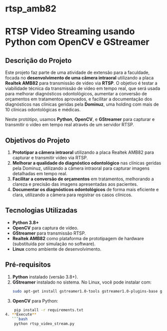 # rtsp_amb82

# **RTSP Video Streaming usando Python com OpenCV e GStreamer**

## **Descrição do Projeto**

Este projeto faz parte de uma atividade de extensão para a faculdade, focada no **desenvolvimento de uma câmera intraoral** utilizando a placa **Realtek AMB82** para transmissão de vídeo via **RTSP**. O objetivo é testar a viabilidade técnica da transmissão de vídeo em tempo real, que será usada para melhorar diagnósticos odontológicos, aumentar a conversão de orçamentos em tratamentos aprovados, e facilitar a documentação dos diagnósticos nas clínicas geridas pela **Dominuz**, uma holding com mais de 10 clínicas odontológicas e médicas.

Neste protótipo, usamos **Python**, **OpenCV**, e **GStreamer** para capturar e transmitir o vídeo em tempo real através de um servidor RTSP.

## **Objetivos do Projeto**

1. **Prototipar a câmera intraoral** utilizando a placa Realtek AMB82 para capturar e transmitir vídeo via RTSP.
2. **Melhorar a qualidade do diagnóstico odontológico** nas clínicas geridas pela Dominuz, utilizando a câmera intraoral para capturar imagens detalhadas em tempo real.
3. **Facilitar a conversão de orçamentos** em tratamentos, melhorando a clareza e precisão das imagens apresentadas aos pacientes.
4. **Documentar os diagnósticos odontológicos** de forma mais eficiente e clara, utilizando a câmera para registrar os casos clínicos.

## **Tecnologias Utilizadas**

- **Python 3.8+**
- **OpenCV** para captura de vídeo.
- **GStreamer** para transmissão RTSP.
- **Realtek AMB82** como plataforma de prototipagem de hardware (substituída por simulação no software).
- **Linux** como ambiente de desenvolvimento.

## **Pré-requisitos**

1. **Python** instalado (versão 3.8+).
2. **GStreamer** instalado no sistema. No Linux, você pode instalar com:
   ```bash
   sudo apt-get install gstreamer1.0-tools gstreamer1.0-plugins-base gstreamer1.0-plugins-good gstreamer1.0-plugins-bad gstreamer1.0-plugins-ugly
3. **OpenCV** para Python:
```bash
    pip install -r requirements.txt
4. **Execute**
   ```bash
    python rtsp_video_stream.py